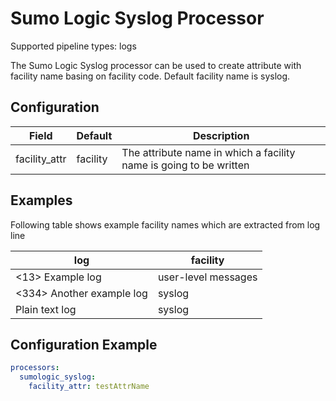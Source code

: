 # Sumo Logic Syslog Processor

Supported pipeline types: logs

The Sumo Logic Syslog processor can be used to create attribute with facility name
basing on facility code. Default facility name is syslog.

## Configuration

| Field         | Default  | Description                                                        |
|---------------|----------|--------------------------------------------------------------------|
| facility_attr | facility | The attribute name in which a facility name is going to be written |

## Examples

Following table shows example facility names which are extracted from log line

| log                       | facility            |
|---------------------------|---------------------|
| <13> Example log          | user-level messages |
| <334> Another example log | syslog              |
| Plain text log            | syslog              |

## Configuration Example

```yaml
processors:
  sumologic_syslog:
    facility_attr: testAttrName
```
